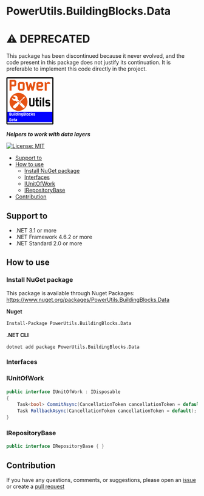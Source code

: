 # PowerUtils.BuildingBlocks.Data

# :warning: DEPRECATED

This package has been discontinued because it never evolved, and the code present in this package does not justify its continuation. It is preferable to implement this code directly in the project.

![Logo](https://raw.githubusercontent.com/TechNobre/PowerUtils.BuildingBlocks.Data/main/assets/logo/logo_128x128.png)

***Helpers to work with data layers***

[![License: MIT](https://img.shields.io/github/license/TechNobre/PowerUtils.BuildingBlocks.Data.svg)](https://github.com/TechNobre/PowerUtils.BuildingBlocks.Data/blob/main/LICENSE)


- [Support to ](#support-to-)
- [How to use ](#how-to-use-)
  - [Install NuGet package](#install-nuget-package)
  - [Interfaces ](#interfaces-)
  - [IUnitOfWork ](#iunitofwork-)
  - [IRepositoryBase ](#irepositorybase-)
- [Contribution](#contribution)



## Support to <a name="support-to"></a>
- .NET 3.1 or more
- .NET Framework 4.6.2 or more
- .NET Standard 2.0 or more



## How to use <a name="how-to-use"></a>

### Install NuGet package
This package is available through Nuget Packages: https://www.nuget.org/packages/PowerUtils.BuildingBlocks.Data

**Nuget**
```bash
Install-Package PowerUtils.BuildingBlocks.Data
```

**.NET CLI**
```
dotnet add package PowerUtils.BuildingBlocks.Data
```



### Interfaces <a name="Interfaces"></a>


### IUnitOfWork <a name="Interfaces.IUnitOfWork"></a>

```csharp
public interface IUnitOfWork : IDisposable
{
    Task<bool> CommitAsync(CancellationToken cancellationToken = default);
    Task RollbackAsync(CancellationToken cancellationToken = default);
}
```


### IRepositoryBase <a name="Interfaces.IRepositoryBase"></a>

```csharp
public interface IRepositoryBase { }
```



## Contribution<a name="contribution"></a>

If you have any questions, comments, or suggestions, please open an [issue](https://github.com/TechNobre/PowerUtils.BuildingBlocks.Data/issues/new/choose) or create a [pull request](https://github.com/TechNobre/PowerUtils.BuildingBlocks.Data/compare)
